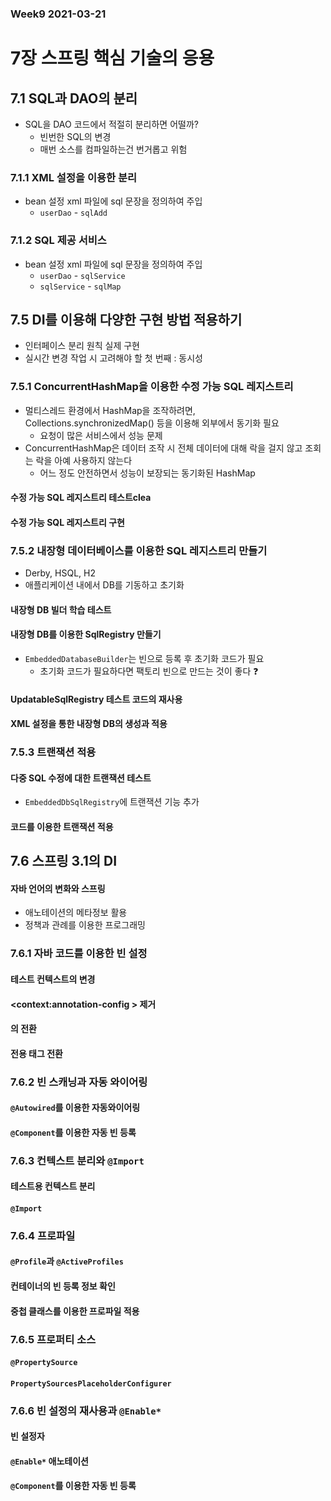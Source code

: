 ### Week9 2021-03-21

# 7장 스프링 핵심 기술의 응용

## 7.1 SQL과 DAO의 분리
- SQL을 DAO 코드에서 적절히 분리하면 어떨까?
  - 빈번한 SQL의 변경
  - 매번 소스를 컴파일하는건 번거롭고 위험

### 7.1.1 XML 설정을 이용한 분리
- bean 설정 xml 파일에 sql 문장을 정의하여 주입
  - `userDao` - `sqlAdd`

### 7.1.2 SQL 제공 서비스
- bean 설정 xml 파일에 sql 문장을 정의하여 주입
  - `userDao` - `sqlService`
  - `sqlService` - `sqlMap`



## 7.5 DI를 이용해 다양한 구현 방법 적용하기
- 인터페이스 분리 원칙 실제 구현
- 실시간 변경 작업 시 고려해야 할 첫 번째 : 동시성

### 7.5.1 ConcurrentHashMap을 이용한 수정 가능 SQL 레지스트리
- 멀티스레드 환경에서 HashMap을 조작하려면, Collections.synchronizedMap() 등을 이용해 외부에서 동기화 필요
  - 요청이 많은 서비스에서 성능 문제
- ConcurrentHashMap은 데이터 조작 시 전체 데이터에 대해 락을 걸지 않고 조회는 락을 아예 사용하지 않는다
  - 어느 정도 안전하면서 성능이 보장되는 동기화된 HashMap
    
#### 수정 가능 SQL 레지스트리 테스트clea
#### 수정 가능 SQL 레지스트리 구현

### 7.5.2 내장형 데이터베이스를 이용한 SQL 레지스트리 만들기
- Derby, HSQL, H2
- 애플리케이션 내에서 DB를 기동하고 초기화

#### 내장형 DB 빌더 학습 테스트
#### 내장형 DB를 이용한 SqlRegistry 만들기
- `EmbeddedDatabaseBuilder`는 빈으로 등록 후 초기화 코드가 필요
  - 초기화 코드가 필요하다면 팩토리 빈으로 만드는 것이 좋다 ❓

#### UpdatableSqlRegistry 테스트 코드의 재사용
#### XML 설정을 통한 내장형 DB의 생성과 적용

### 7.5.3 트랜잭션 적용
#### 다중 SQL 수정에 대한 트랜잭션 테스트
- `EmbeddedDbSqlRegistry`에 트랜잭션 기능 추가
#### 코드를 이용한 트랜잭션 적용

## 7.6 스프링 3.1의 DI
#### 자바 언어의 변화와 스프링
- 애노테이션의 메타정보 활용
- 정책과 관례를 이용한 프로그래밍

### 7.6.1 자바 코드를 이용한 빈 설정
#### 테스트 컨텍스트의 변경
#### <context:annotation-config \> 제거
#### <bean>의 전환
#### 전용 태그 전환

### 7.6.2 빈 스캐닝과 자동 와이어링
#### `@Autowired`를 이용한 자동와이어링
#### `@Component`를 이용한 자동 빈 등록

### 7.6.3 컨텍스트 분리와 `@Import`
#### 테스트용 컨텍스트 분리
#### `@Import`

### 7.6.4 프로파일
#### `@Profile`과 `@ActiveProfiles`
#### 컨테이너의 빈 등록 정보 확인
#### 중첩 클래스를 이용한 프로파일 적용

### 7.6.5 프로퍼티 소스
#### `@PropertySource`
#### `PropertySourcesPlaceholderConfigurer`

### 7.6.6 빈 설정의 재사용과 `@Enable*`
#### 빈 설정자
#### `@Enable*` 애노테이션


#### `@Component`를 이용한 자동 빈 등록



